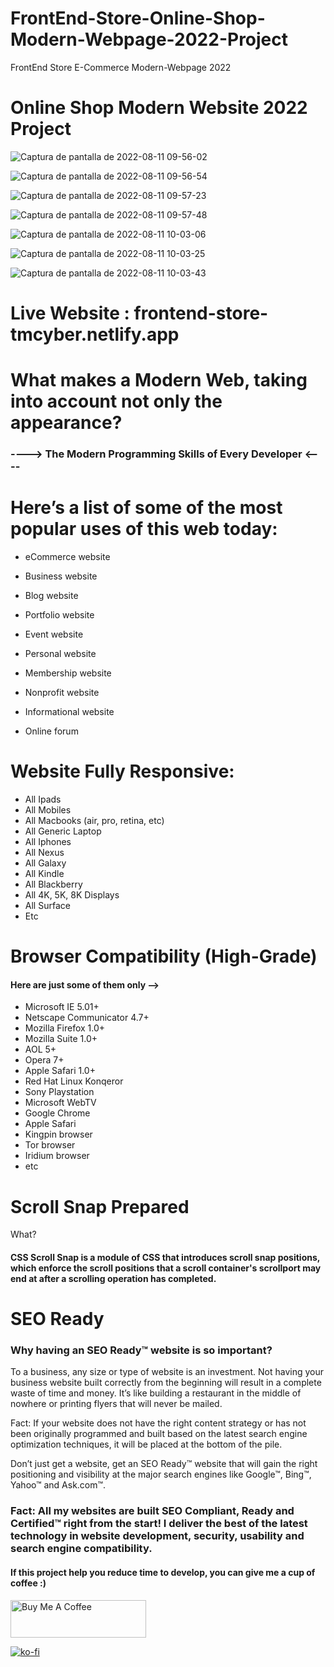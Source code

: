 # FrontEnd-Store-Online-Shop-Modern-Webpage-2022-Project
FrontEnd Store E-Commerce Modern-Webpage 2022

# Online Shop Modern Website 2022 Project

![Captura de pantalla de 2022-08-11 09-56-02](https://user-images.githubusercontent.com/97669969/184089668-90803812-890b-4344-966e-22020c981b97.png)

![Captura de pantalla de 2022-08-11 09-56-54](https://user-images.githubusercontent.com/97669969/184089703-c0820c5b-d4d4-4f50-8183-cca696d0a294.png)

![Captura de pantalla de 2022-08-11 09-57-23](https://user-images.githubusercontent.com/97669969/184089716-c0ea2ce8-81c4-4af9-9a22-8608ae5d2172.png)

![Captura de pantalla de 2022-08-11 09-57-48](https://user-images.githubusercontent.com/97669969/184090111-4f7b2f69-373c-4713-872d-80bc0e687d0e.png)

![Captura de pantalla de 2022-08-11 10-03-06](https://user-images.githubusercontent.com/97669969/184090125-0596d070-06fa-4293-bbe2-a3138861b863.png)

![Captura de pantalla de 2022-08-11 10-03-25](https://user-images.githubusercontent.com/97669969/184090139-ff4cd388-ff89-48c6-b07d-7e996a45f883.png)

![Captura de pantalla de 2022-08-11 10-03-43](https://user-images.githubusercontent.com/97669969/184090154-fd75bcfb-c26e-4ec8-9291-27ad231c7e72.png)




# Live Website : frontend-store-tmcyber.netlify.app

# What makes a Modern Web, taking into account not only the appearance? 

### ----> The Modern Programming Skills of Every Developer <----





# Here’s a list of some of the most popular uses of this web today:




* eCommerce website

* Business website

* Blog website

* Portfolio website

* Event website

* Personal website

* Membership website

* Nonprofit website

* Informational website

* Online forum





# Website Fully Responsive:

* All Ipads
* All Mobiles 
* All Macbooks (air, pro, retina, etc)
* All Generic Laptop
* All Iphones
* All Nexus
* All Galaxy
* All Kindle
* All Blackberry
* All 4K, 5K, 8K Displays
* All Surface
* Etc



# Browser Compatibility (High-Grade)

#### Here are just some of them only -->



* Microsoft IE 5.01+
* Netscape Communicator 4.7+
* Mozilla Firefox 1.0+
* Mozilla Suite 1.0+
* AOL 5+
* Opera 7+
* Apple Safari 1.0+
* Red Hat Linux Konqeror
* Sony Playstation
* Microsoft WebTV
* Google Chrome
* Apple Safari
* Kingpin browser
* Tor browser
* Iridium browser
* etc

# Scroll Snap Prepared 

What?


#### CSS Scroll Snap is a module of CSS that introduces scroll snap positions, which enforce the scroll positions that a scroll container's scrollport may end at after a scrolling operation has completed.



# SEO Ready 

### Why having an SEO Ready™ website is so important?
To a business, any size or type of website is an investment. Not having your business website built correctly from the beginning will result in a complete waste of time and money. It’s like building a restaurant in the middle of nowhere or printing flyers that will never be mailed.

Fact: If your website does not have the right content strategy or has not been originally programmed and built based on the latest search engine optimization techniques, it will be placed at the bottom of the pile.

Don’t just get a website, get an SEO Ready™ website that will gain the right positioning and visibility at the major search engines like Google™, Bing™, Yahoo™ and Ask.com™.

### Fact: All my websites are built SEO Compliant, Ready and Certified™ right from the start! I deliver the best of the latest technology in website development, security, usability and search engine compatibility.


#### If this project help you reduce time to develop, you can give me a cup of coffee :)




<a href="https://www.buymeacoffee.com/tonymerisan" target="_blank"><img src="https://cdn.buymeacoffee.com/buttons/v2/default-yellow.png" alt="Buy Me A Coffee" style="height: 60px !important;width: 217px !important;" ></a>


[![ko-fi](https://ko-fi.com/img/githubbutton_sm.svg)](https://ko-fi.com/E1E1EBFQ3)
